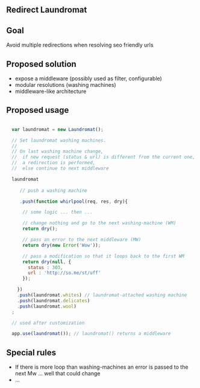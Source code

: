 ## Redirect Laundromat

## Goal

Avoid multiple redirections when resolving seo friendly urls

## Proposed solution

- expose a middleware (possibly used as filter, configurable)
- modular resolutions (washing machines)
- middleware-like architecture

## Proposed usage

```javascript

  var laundromat = new Laundromat();

  // Set laundromat washing machines.
  //
  // On last washing machine change,
  //  if new request (status & url) is different from the current one,
  //  a redirection is performed,
  //  else continue to next middleware

  laundromat
    
     // push a washing machine

     .push(function whirlpool(req, res, dry){

      // some logic ... then ...

      // change nothing and go to the next washing-machine (WM)
      return dry();

      // pass an error to the next middleware (MW)
      return dry(new Error('Wow')); 

      // pass a modification so that it loops back to the first WM
      return dry(null, {
        status : 303,
        url : 'http://so.me/st/uff'
      });

    })
    .push(laundromat.whites) // laundromat-attached washing machine
    .push(laundromat.delicates)
    .push(laundromat.wool)
  ;

  // used after customization

  app.use(laundromat()); // laundromat() returns a middleware


```

## Special rules

- If there is more loop than washing-machines an error is passed to the next Mw ... well that could change
- ...
